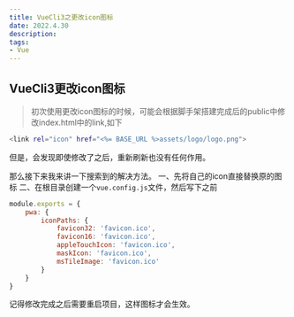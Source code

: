```yaml
---
title: VueCli3之更改icon图标
date: 2022.4.30
description:
tags:
- Vue
---
```


## VueCli3更改icon图标

>初次使用更改icon图标的时候，可能会根据脚手架搭建完成后的public中修改index.html中的link,如下
```bash
<link rel="icon" href="<%= BASE_URL %>assets/logo/logo.png">
```
但是，会发现即使修改了之后，重新刷新也没有任何作用。

那么接下来我来讲一下搜索到的解决方法。
一、先将自己的icon直接替换原的图标
二、在根目录创建一个`vue.config.js`文件，然后写下之前
```js
module.exports = {
    pwa: {
        iconPaths: {
            favicon32: 'favicon.ico',
            favicon16: 'favicon.ico',
            appleTouchIcon: 'favicon.ico',
            maskIcon: 'favicon.ico',
            msTileImage: 'favicon.ico'
        }
    }
}
```

记得修改完成之后需要重启项目，这样图标才会生效。